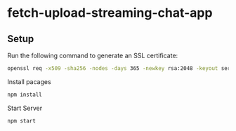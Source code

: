 # fetch-upload-streaming-chat-app

## Setup

Run the following command to generate an SSL certificate:

```sh
openssl req -x509 -sha256 -nodes -days 365 -newkey rsa:2048 -keyout server.key -out server.crt
```

Install pacages

```sh
npm install
```

Start Server

```sh
npm start
```
